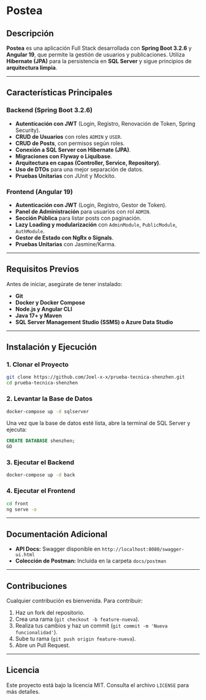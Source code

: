 # Postea

## Descripción
**Postea** es una aplicación Full Stack desarrollada con **Spring Boot 3.2.6** y **Angular 19**, que permite la gestión de usuarios y publicaciones. Utiliza **Hibernate (JPA)** para la persistencia en **SQL Server** y sigue principios de **arquitectura limpia**.

---

## Características Principales
### Backend (Spring Boot 3.2.6)
- **Autenticación con JWT** (Login, Registro, Renovación de Token, Spring Security).
- **CRUD de Usuarios** con roles `ADMIN` y `USER`.
- **CRUD de Posts**, con permisos según roles.
- **Conexión a SQL Server con Hibernate (JPA)**.
- **Migraciones con Flyway o Liquibase**.
- **Arquitectura en capas (Controller, Service, Repository)**.
- **Uso de DTOs** para una mejor separación de datos.
- **Pruebas Unitarias** con JUnit y Mockito.

### Frontend (Angular 19)
- **Autenticación con JWT** (Login, Registro, Gestor de Token).
- **Panel de Administración** para usuarios con rol `ADMIN`.
- **Sección Pública** para listar posts con paginación.
- **Lazy Loading y modularización** con `AdminModule`, `PublicModule`, `AuthModule`.
- **Gestor de Estado con NgRx o Signals**.
- **Pruebas Unitarias** con Jasmine/Karma.

---

## Requisitos Previos
Antes de iniciar, asegúrate de tener instalado:
- **Git**
- **Docker y Docker Compose**
- **Node.js y Angular CLI**
- **Java 17+ y Maven**
- **SQL Server Management Studio (SSMS) o Azure Data Studio**

---

## Instalación y Ejecución
### 1. Clonar el Proyecto
```sh
git clone https://github.com/Joel-x-x/prueba-tecnica-shenzhen.git
cd prueba-tecnica-shenzhen
```

### 2. Levantar la Base de Datos
```sh
docker-compose up -d sqlserver
```
Una vez que la base de datos esté lista, abre la terminal de SQL Server y ejecuta:
```sql
CREATE DATABASE shenzhen;
GO
```

### 3. Ejecutar el Backend
```sh
docker-compose up -d back
```

### 4. Ejecutar el Frontend
```sh
cd front
ng serve -o
```

---

## Documentación Adicional
- **API Docs:** Swagger disponible en `http://localhost:8080/swagger-ui.html`
- **Colección de Postman:** Incluida en la carpeta `docs/postman`

---

## Contribuciones
Cualquier contribución es bienvenida. Para contribuir:
1. Haz un fork del repositorio.
2. Crea una rama (`git checkout -b feature-nueva`).
3. Realiza tus cambios y haz un commit (`git commit -m 'Nueva funcionalidad'`).
4. Sube tu rama (`git push origin feature-nueva`).
5. Abre un Pull Request.

---

## Licencia
Este proyecto está bajo la licencia MIT. Consulta el archivo `LICENSE` para más detalles.

